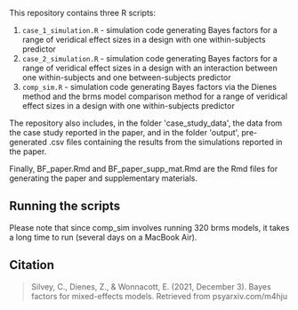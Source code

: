 This repository contains three R scripts:

1) `case_1_simulation.R` - simulation code generating Bayes factors for a range of veridical effect sizes in a design with one within-subjects predictor
2) `case_2_simulation.R` - simulation code generating Bayes factors for a range of veridical effect sizes in a design with an interaction between one within-subjects and one between-subjects predictor
3) `comp_sim.R` - simulation code generating Bayes factors via the Dienes method and the brms model comparison method for a range of veridical effect sizes in a design with one within-subjects predictor

The repository also includes, in the folder 'case_study_data', the data from the case study reported in the paper, and 
in the folder 'output', pre-generated .csv files containing the results from the simulations reported in the paper.

Finally, BF_paper.Rmd and BF_paper_supp_mat.Rmd are the Rmd files for generating the paper and supplementary materials.

## Running the scripts
Please note that since comp_sim involves running 320 brms models, it takes a long time to run (several days on a MacBook Air).

## Citation
> Silvey, C., Dienes, Z., & Wonnacott, E. (2021, December 3). Bayes factors for mixed-effects models. Retrieved from psyarxiv.com/m4hju